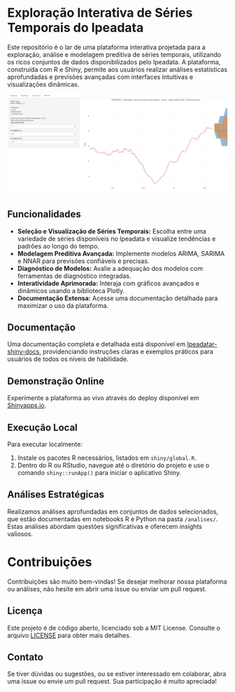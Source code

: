 # Exploração Interativa de Séries Temporais do Ipeadata

Este repositório é o lar de uma plataforma interativa projetada para a exploração, análise e modelagem preditiva de séries temporais, utilizando os ricos conjuntos de dados disponibilizados pelo Ipeadata. A plataforma, construída com R e Shiny, permite aos usuários realizar análises estatísticas aprofundadas e previsões avançadas com interfaces intuitivas e visualizações dinâmicas.

![Exemplo da aplicação](example.jpeg)

## Funcionalidades

- **Seleção e Visualização de Séries Temporais:** Escolha entre uma variedade de séries disponíveis no Ipeadata e visualize tendências e padrões ao longo do tempo.
- **Modelagem Preditiva Avançada:** Implemente modelos ARIMA, SARIMA e NNAR para previsões confiáveis e precisas.
- **Diagnóstico de Modelos:** Avalie a adequação dos modelos com ferramentas de diagnóstico integradas.
- **Interatividade Aprimorada:** Interaja com gráficos avançados e dinâmicos usando a biblioteca Plotly.
- **Documentação Extensa:** Acesse uma documentação detalhada para maximizar o uso da plataforma.

## Documentação

Uma documentação completa e detalhada está disponível em [Ipeadatar-shiny-docs](https://chicodias.github.io/ipeadatar-shiny-docs), providenciando instruções claras e exemplos práticos para usuários de todos os níveis de habilidade.

## Demonstração Online

Experimente a plataforma ao vivo através do deploy disponível em [Shinyapps.io](https://chicodias.shinyapps.io/SeriesTemporais/).

## Execução Local

Para executar localmente:

1. Instale os pacotes R necessários, listados em `shiny/global.R`.
2. Dentro do R ou RStudio, navegue até o diretório do projeto e use o comando `shiny::runApp()` para iniciar o aplicativo Shiny.

## Análises Estratégicas

Realizamos análises aprofundadas em conjuntos de dados selecionados, que estão documentadas em notebooks R e Python na pasta `/analises/`. Estas análises abordam questões significativas e oferecem insights valiosos.

# Contribuições

Contribuições são muito bem-vindas! Se desejar melhorar nossa plataforma ou análises, não hesite em abrir uma issue ou enviar um pull request.

## Licença

Este projeto é de código aberto, licenciado sob a MIT License. Consulte o arquivo [LICENSE](LICENSE) para obter mais detalhes.

## Contato

Se tiver dúvidas ou sugestões, ou se estiver interessado em colaborar, abra uma issue ou envie um pull request. Sua participação é muito apreciada!
